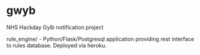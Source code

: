 # gwyb
NHS Hackday Gylb notification project

rule_engine/ - Python/Flask/Postgresql application providing rest interface to rules database. Deployed via heroku.
 


